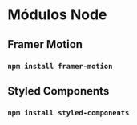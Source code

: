 # Módulos Node




## Framer Motion



### `npm install framer-motion`




## Styled Components


### `npm install styled-components`
